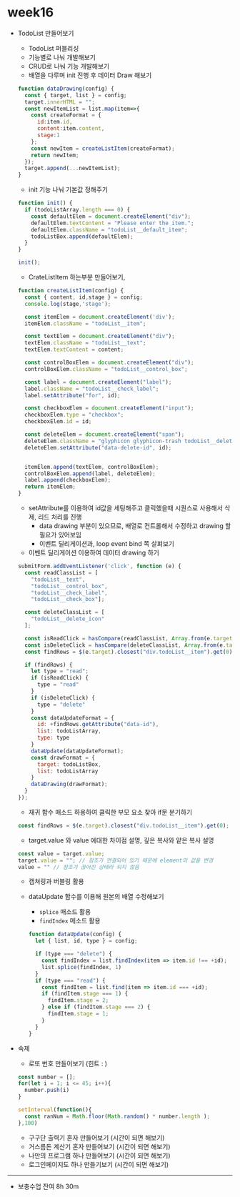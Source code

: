 # week16



+ TodoList 만들어보기

  + TodoList 퍼블리싱
  + 기능별로 나눠 개발해보기
  + CRUD로 나눠 기능 개발해보기
  + 배열을 다루며 init 진행 후 데이터 Draw 해보기

  ```js
  function dataDrawing(config) {
    const { target, list } = config;
    target.innerHTML = "";
    const newItemList = list.map(item=>{
      const createFormat = {
        id:item.id,
        content:item.content,
        stage:1
      };
      const newItem = createListItem(createFormat);
      return newItem;
    });
    target.append(...newItemList);
  }
  ```

  + init 기능 나눠 기본값 정해주기

  ```js
  function init() {
    if (todoListArray.length === 0) {
      const defaultElem = document.createElement("div");
      defaultElem.textContent = "Please enter the item.";
      defaultElem.className = "todoList__default_item";
      todoListBox.append(defaultElem);
    }
  }
  
  init();
  ```

  

  + CrateListItem 하는부분 만들어보기,

  ```js
  function createListItem(config) {
    const { content, id,stage } = config;
    console.log(stage,'stage');
  
    const itemElem = document.createElement('div');
    itemElem.className = "todoList__item";
  
    const textElem = document.createElement("div");
    textElem.className = "todoList__text";
    textElem.textContent = content;
  
    const controlBoxElem = document.createElement("div");
    controlBoxElem.className = "todoList__control_box";
  
    const label = document.createElement("label");
    label.className = "todoList__check_label";
    label.setAttribute("for", id);
  
    const checkboxElem = document.createElement("input");
    checkboxElem.type = "checkbox";
    checkboxElem.id = id;
  
    const deleteElem = document.createElement("span");
    deleteElem.className = "glyphicon glyphicon-trash todoList__delete_icon";
    deleteElem.setAttribute("data-delete-id", id);
  
  
    itemElem.append(textElem, controlBoxElem);
    controlBoxElem.append(label, deleteElem);
    label.append(checkboxElem);
    return itemElem;
  }
  ```

  + setAttribute를 이용하여 id값을 세팅해주고 클릭했을때 시퀀스로 사용해서 삭제,  리드 처리를 진행
    + data drawing 부분이 있으므로, 배열로 컨트롤해서 수정하고 drawing 할 필요가 있어보임
    + 이벤트 딜리게이션과, loop event bind 쪽 살펴보기
  + 이벤트 딜리게이션 이용하여 데이터 drawing 하기

  ```js
  submitForm.addEventListener('click', function (e) {
    const readClassList = [
      "todoList__text",
      "todoList__control_box",
      "todoList__check_label",
      "todoList__check_box"];
  
    const deleteClassList = [
      "todoList__delete_icon"
    ];
  
    const isReadClick = hasCompare(readClassList, Array.from(e.target.classList))
    const isDeleteClick = hasCompare(deleteClassList, Array.from(e.target.classList));
    const findRows = $(e.target).closest("div.todoList__item").get(0);
  
    if (findRows) {
      let type = "read";
      if (isReadClick) {
        type = "read"
      }
      if (isDeleteClick) {
        type = "delete"
      }
      const dataUpdateFormat = {
        id: +findRows.getAttribute("data-id"),
        list: todoListArray,
        type: type
      }
      dataUpdate(dataUpdateFormat);
      const drawFormat = {
        target: todoListBox,
        list: todoListArray
      }
      dataDrawing(drawFormat);
    }
  });
  ```

  + 재귀 함수 매소드 하용하여 클릭한 부모 요소 찾아 if문 분기하기

  ```js
  const findRows = $(e.target).closest("div.todoList__item").get(0);
  ```

  + target.value 와 value 에대한 차이점 설명, 깊은 복사와 얕은 복사 설명

  ```js
  const value = target.value;
  target.value = ""; // 참조가 연결되어 있기 때문에 element의 값을 변경
  value = "" // 참조가 끊어진 상태라 되지 않음 
  ```

  + 캡쳐링과 버블링 활용

  + dataUpdate 함수를 이용해 원본의 배열 수정해보기

    + `splice` 매소드 활용
    + `findIndex` 메소드 활용

    ```js
    function dataUpdate(config) {
      let { list, id, type } = config;
    
      if (type === "delete") {
        const findIndex = list.findIndex(item => item.id !== +id);
        list.splice(findIndex, 1)
      }
      if (type === "read") {
        const findItem = list.find(item => item.id === +id);
        if (findItem.stage === 1) {
          findItem.stage = 2;
        } else if (findItem.stage === 2) {
          findItem.stage = 1;
        }
      }
    }
    ```

    



+ 숙제

  + 로또 번호 만들어보기 (힌트 : )

  ```js
  const number = [];
  for(let i = 1; i <= 45; i++){
    number.push(i)
  }
  
  setInterval(function(){
    const ranNum = Math.floor(Math.random() * number.length );
  },100)
  ```

  + 구구단 출력기 혼자 만들어보기 (시간이 되면 해보기)
  + 거스름돈 계산기 혼자 만들어보기 (시간이 되면 해보기)
  + 나만의 프로그램 하나 만들어보기 (시간이 되면 해보기)
  + 로그인페이지도 하나 만들기보기 (시간이 되면 해보기)

<hr>

- 보충수업 잔여 8h 30m